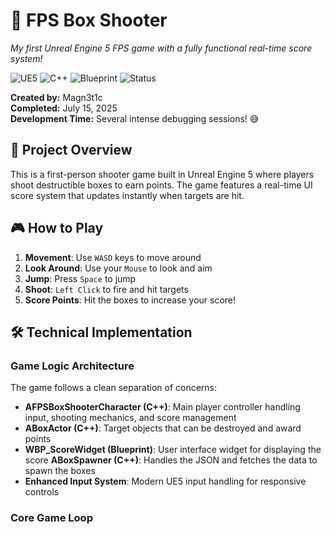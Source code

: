# 🎯 FPS Box Shooter

*My first Unreal Engine 5 FPS game with a fully functional real-time score system!*

![UE5](https://img.shields.io/badge/Engine-Unreal%205-blue)
![C++](https://img.shields.io/badge/Language-C%2B%2B-orange)
![Blueprint](https://img.shields.io/badge/UI-Blueprint-green)
![Status](https://img.shields.io/badge/Status-Complete-brightgreen)

**Created by:** Magn3t1c  
**Completed:** July 15, 2025  
**Development Time:** Several intense debugging sessions! 😅

## 🚀 Project Overview

This is a first-person shooter game built in Unreal Engine 5 where players shoot destructible boxes to earn points. The game features a real-time UI score system that updates instantly when targets are hit.

## 🎮 How to Play

1. **Movement**: Use `WASD` keys to move around
2. **Look Around**: Use your `Mouse` to look and aim
3. **Jump**: Press `Space` to jump
4. **Shoot**: `Left Click` to fire and hit targets
5. **Score Points**: Hit the boxes to increase your score!

## 🛠️ Technical Implementation

### Game Logic Architecture

The game follows a clean separation of concerns:

- **AFPSBoxShooterCharacter (C++)**: Main player controller handling input, shooting mechanics, and score management
- **ABoxActor (C++)**: Target objects that can be destroyed and award points
- **WBP_ScoreWidget (Blueprint)**: User interface widget for displaying the score
  **ABoxSpawner (C++)**: Handles the JSON and fetches the data to spawn the boxes
- **Enhanced Input System**: Modern UE5 input handling for responsive controls

### Core Game Loop
